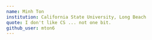 ```yaml
---
name: Minh Ton
institution: California State University, Long Beach
quote: I don't like CS ... not one bit.
github_user: mton6
---
```


